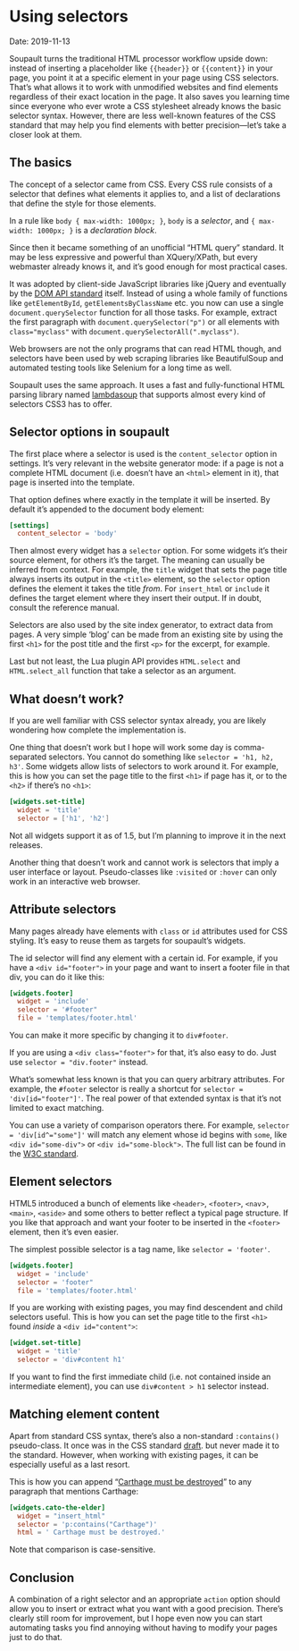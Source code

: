 <h1 id="post-title">Using selectors</h1>

<span>Date: <time id="post-date">2019-11-13</time> </span>

<p id="post-excerpt">
Soupault turns the traditional HTML processor workflow upside down: instead of inserting a placeholder like <code>{{header}}</code>
or <code>{{content}}</code> in your page, you point it at a specific element in your page using CSS selectors. That’s what allows
it to work with unmodified websites and find elements regardless of their exact location in the page.
It also saves you learning time since everyone who ever wrote a CSS stylesheet already knows the basic selector syntax.
However, there are less well-known features of the CSS standard that may help you find elements with better precision—let’s take a closer look at them.
</p>

## The basics

The concept of a selector came from CSS. Every CSS rule consists of a selector that defines what elements it applies to, and
a list of declarations that define the style for those elements.

In a rule like `body { max-width: 1000px; }`, `body` is a _selector_, and `{ max-width: 1000px; }` is a _declaration block_.

Since then it became something of an unofficial “HTML query” standard. It may be less expressive and powerful than XQuery/XPath,
but every webmaster already knows it, and it’s good enough for most practical cases.

It was adopted by client-side JavaScript libraries like jQuery and eventually
by the [DOM API standard](https://www.w3.org/TR/selectors-api/) itself. Instead of using a whole family of functions like
`getElementById`, `getElementsByClassName` etc. you now can use a single `document.querySelector` function for all those tasks.
For example, extract the first paragraph with `document.querySelector("p")` or all elements with `class="myclass"` with `document.querySelectorAll(".myclass")`.

Web browsers are not the only programs that can read HTML though, and selectors have been used by web scraping libraries like BeautifulSoup
and automated testing tools like Selenium for a long time as well.

Soupault uses the same approach. It uses a fast and fully-functional HTML parsing library named [lambdasoup](https://aantron.github.io/lambdasoup)
that supports almost every kind of selectors CSS3 has to offer. 

## Selector options in soupault

The first place where a selector is used is the `content_selector` option in settings. It’s very relevant in the website generator mode:
if a page is not a complete HTML document (i.e. doesn’t have an `<html>` element in it), that page is inserted into the template.

That option defines where exactly in the template it will be inserted. By default it’s appended to the document body element:

```toml
[settings]
  content_selector = 'body'
```

Then almost every widget has a `selector` option. For some widgets it’s their source element, for others it’s the target. The meaning can usually be
inferred from context. For example, the `title` widget that sets the page title always inserts its output in the `<title>` element, so the
`selector` option defines the element it takes the title _from_. For `insert_html` or `include` it defines the target element where they insert
their output. If in doubt, consult the reference manual.

Selectors are also used by the site index generator, to extract data from pages. A very simple ‘blog’ can be made from an existing site by using
the first `<h1>` for the post title and the first `<p>` for the excerpt, for example.

Last but not least, the Lua plugin API provides `HTML.select` and `HTML.select_all` function that take a selector as an argument.

## What doesn’t work?

If you are well familiar with CSS selector syntax already, you are likely wondering how complete the implementation is.

One thing that doesn’t work but I hope will work some day is comma-separated selectors. You cannot do something like `selector = 'h1, h2, h3'`.
Some widgets allow lists of selectors to work around it. For example, this is how you can set the page title to the first `<h1>` if page has it,
or to the `<h2>` if there’s no `<h1>`:

```toml
[widgets.set-title]
  widget = 'title'
  selector = ['h1', 'h2']
```

Not all widgets support it as of 1.5, but I’m planning to improve it in the next releases.

Another thing that doesn’t work and cannot work is selectors that imply a user interface or layout. Pseudo-classes like `:visited`
or `:hover` can only work in an interactive web browser.

## Attribute selectors

Many pages already have elements with `class` or `id` attributes used for CSS styling. It’s easy to reuse them as targets for soupault’s widgets.

The id selector will find any element with a certain id. For example, if you have a `<div id="footer">` in your page and want to insert a footer file in that div,
you can do it like this:

```toml
[widgets.footer]
  widget = 'include'
  selector = '#footer"
  file = 'templates/footer.html'
```

You can make it more specific by changing it to `div#footer`.

If you are using a `<div class="footer">` for that, it’s also easy to do. Just use `selector = "div.footer"` instead.

What’s somewhat less known is that you can query arbitrary attributes. For example, the `#footer` selector is really a shortcut for 
`selector = 'div[id="footer"]'`. The real power of that extended syntax is that it’s not limited to exact matching.

You can use a variety of comparison operators there. For example, `selector = 'div[id^="some"]'` will match any element whose
id begins with `some`, like `<div id="some-div">` or `<div id="some-block">`. The full list can be found in the
[W3C standard](https://drafts.csswg.org/selectors-3/#attribute-selectors).

## Element selectors

HTML5 introduced a bunch of elements like `<header>`, `<footer>`, `<nav`>, `<main>`, `<aside>` and some others to better reflect a typical page structure.
If you like that approach and want your footer to be inserted in the `<footer>` element, then it’s even easier.

The simplest possible selector is a tag name, like `selector = 'footer'`.

```toml
[widgets.footer]
  widget = 'include'
  selector = 'footer"
  file = 'templates/footer.html'
```

If you are working with existing pages, you may find descendent and child selectors useful. This is how you can set the page title
to the first `<h1>` found _inside_ a `<div id="content">`:

```toml
[widget.set-title]
  widget = 'title'
  selector = 'div#content h1'
```

If you want to find the first immediate child (i.e. not contained inside an intermediate element), you can use `div#content > h1`
selector instead.

## Matching element content

Apart from standard CSS syntax, there’s also a non-standard `:contains()` pseudo-class. It once was in the CSS standard [draft](https://www.w3.org/TR/2001/CR-css3-selectors-20011113/#content-selectors).
but never made it to the standard. However, when working with existing pages, it can be especially useful as a last resort.

This is how you can append “[Carthage must be destroyed](https://en.wikipedia.org/wiki/Carthago_delenda_est)” to any paragraph that mentions Carthage:

```toml
[widgets.cato-the-elder]
  widget = "insert_html"
  selector = 'p:contains("Carthage")'
  html = ' Carthage must be destroyed.'
```

Note that comparison is case-sensitive.

## Conclusion

A combination of a right selector and an appropriate `action` option should allow you to insert or extract what you want
with a good precision. There’s clearly still room for improvement, but I hope even now you can start automating
tasks you find annoying without having to modify your pages just to do that.
